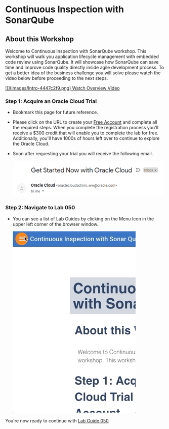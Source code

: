 # Continuous Inspection with SonarQube

## About this Workshop

 Welcome to Continuous Inspection with SonarQube workshop. This workshop will walk you application lifecycle management with embedded code review using SonarQube. It will showcase how SonarQube can save time and improve code quality directly inside agile development process. To get a better idea of the business challenge you will solve please watch the video below before proceeding to the next steps.

 <a href="add video link" target="vid">
![](images/Intro-4447c2f9.png)
Watch Overview Video
 </a>

### Step 1: Acquire an Oracle Cloud Trial

- Bookmark this page for future reference.

- Please click on the URL to create your <a class=“trial-link”  href="https://myservices.us.oraclecloud.com/mycloud/signup?sourceType=:ex:tb:::RC_NAMK190523P00163:CodeInspect_HOL&SC=:ex:tb:::RC_NAMK190523P00163:CodeInspect_HOL&pcode=NAMK190523P00163" target="trial">Free Account</a> and complete all the required steps. When you complete the registration process you'll receive a $300 credit that will enable you to complete the lab for free. Additionally, you'll have 1000s of hours left over to continue to explore the Oracle Cloud.

- Soon after requesting your trial you will receive the following email.

    ![](images/common/1.png)

### Step 2: Navigate to Lab 050

- You can see a list of Lab Guides by clicking on the Menu Icon in the upper left corner of the browser window.

    ![](images/common/list_of_guides.gif)

You're now ready to continue with [Lab Guide 050](LabGuide050.md)

